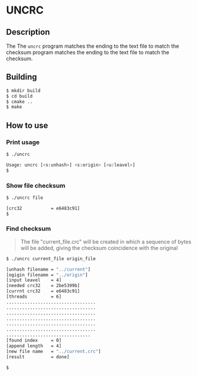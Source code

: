 # UNCRC

## Description

The The `uncrc` program matches the ending to the text file to match the checksum program matches the ending to the text file to match the checksum.

## Building

```sh
$ mkdir build
$ cd build
$ cmake ..
$ make
```

## How to use

### Print usage

```sh
$ ./uncrc

Usage: uncrc [<s:unhash>] <s:origin> [<u:leavel>]
$
```

### Show file checksum

```sh
$ ./uncrc file

[crc32           = e6483c91]
$
```

### Find checksum 

> The file "current_file.crc" will be created in which a sequence of bytes will be added, giving the checksum coincidence with the original

```sh
$ ./uncrc current_file origin_file

[unhash filename = "../current"]
[ogigin filename = "../origin"]
[input leavel    = 4]
[needed crc32    = 2be5399b]
[currnt crc32    = e6483c91]
[threads         = 6]
..................................
..................................
..................................
..................................
..................................
..................................
................................
[found index     = 0]
[append length   = 4]
[new file name   = "../current.crc"]
[result          = done]

$
```




